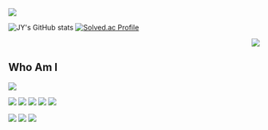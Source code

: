
<img src="https://capsule-render.vercel.app/api?type=waving&height=300&color=gradient&text=Hello%20World!&descAlignY=40&descAlign=79&descSize=5" />

![JY's GitHub stats](https://github-readme-stats.vercel.app/api?username=kabl151&show_icons=true&theme=vue)
[![Solved.ac Profile](http://mazassumnida.wtf/api/v2/generate_badge?boj=kabl151)](https://solved.ac/kabl151/) 
<div align="right"> <img src="https://img.shields.io/badge/Dev.-김 재 엽-red"/> </div>


  
<h2>Who Am I </h2>
<img src="https://img.shields.io/badge/Dev.-김 재 엽-red"/>

</div>



<img src="https://img.shields.io/badge/JavaScript-F7DF1E?style=flat-square&logo=JavaScript&logoColor=black"/> <img src="https://img.shields.io/badge/HTML5-E34F26?style=flat-square&logo=HTML5&logoColor=white"/> <img src="https://img.shields.io/badge/CSS3-1572B6?style=flat-square&logo=CSS3&logoColor=white"/> <img src="https://img.shields.io/badge/React-61DAFB?style=flat-square&logo=React&logoColor=black"/> <img src="https://img.shields.io/badge/Vue.js-4FC08D?style=flat-square&logo=Vue.js&logoColor=white"/> 

<img src="https://img.shields.io/badge/Python-3776AB?style=flat-square&logo=Python&logoColor=white"/> <img src="https://img.shields.io/badge/Java-2F2625?style=flat-square&logo=CoffeeScript&logoColor=white"/> <img src="https://img.shields.io/badge/visual Basic-512BD4?style=flat-square&logo=visual Basic&logoColor=white"/>





<!--
**kabl151/kabl151** is a ✨ _special_ ✨ repository because its `README.md` (this file) appears on your GitHub profile.

Here are some ideas to get you started:

- 🔭 I’m currently working on ...
- 🌱 I’m currently learning ...
- 👯 I’m looking to collaborate on ...
- 🤔 I’m looking for help with ...
- 💬 Ask me about ...
- 📫 How to reach me: ...
- 😄 Pronouns: ...
- ⚡ Fun fact: ...
-->
